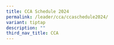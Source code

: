 ```yaml
---
title: CCA Schedule 2024
permalink: /leader/cca/ccaschedule2024/
variant: tiptap
description: ""
third_nav_title: CCA
---
```

